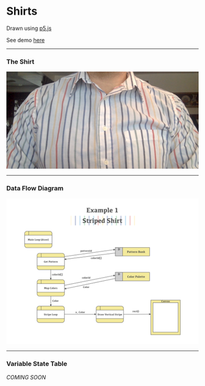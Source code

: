 # Shirts

Drawn using [p5.js](https://p5js.org/)

See demo [here](http://delandbeforeti.me/p5-shirt/)

---
### The Shirt
![](img/ShirtStripes.png)

---

### Data Flow Diagram
![](img/DataFlowDiagram.png)

---

### Variable State Table
_COMING SOON_